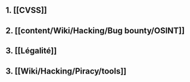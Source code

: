 ## 1. [[CVSS]]
## 2. [[content/Wiki/Hacking/Bug bounty/OSINT]]
## 3. [[Légalité]]
## 3. [[Wiki/Hacking/Piracy/tools]]
